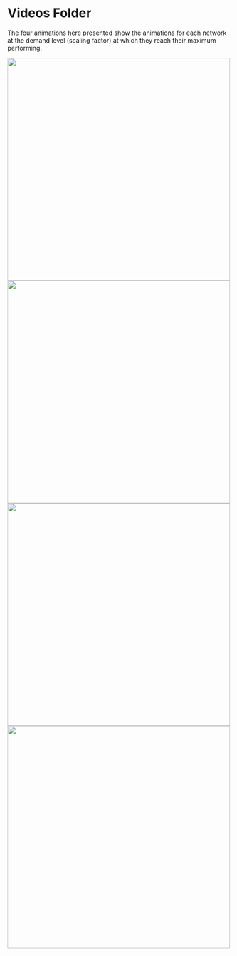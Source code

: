# Videos Folder 

The four animations here presented show the animations for each network at the demand level (scaling factor) at which they reach their maximum performing.


<img src="MOVIE_net01_scale_1.00_edgedata_aadt_output_freq60s.xml_OPT.gif" style="display:flex" width="500" height="500" /><img src="MOVIE_net02_scale_0.35_edgedata_aadt_output_freq60s.xml_OPT.gif" style="display:flex" width="500" height="500" /><img src="MOVIE_net03_scale_0.15_edgedata_aadt_output_freq60s.xml_OPT.gif" style="display:flex" width="500" height="500" /><img src="MOVIE_net04_scale_0.35_edgedata_aadt_output_freq60s.xml_OPT.gif" style="display:flex" width="500" height="500" />

